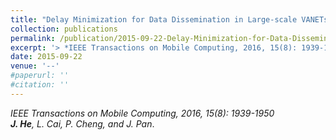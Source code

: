 ```yaml
---
title: "Delay Minimization for Data Dissemination in Large-scale VANETs with Buses and Taxis"
collection: publications
permalink: /publication/2015-09-22-Delay-Minimization-for-Data-Dissemination/
excerpt: '> *IEEE Transactions on Mobile Computing, 2016, 15(8): 1939-1950*<br>***J. He**, L. Cai, P. Cheng, and J. Pan*.'
date: 2015-09-22
venue: '--'
#paperurl: ''
#citation: ''
---
```

*IEEE Transactions on Mobile Computing, 2016, 15(8): 1939-1950*  
***J. He**, L. Cai, P. Cheng, and J. Pan*.